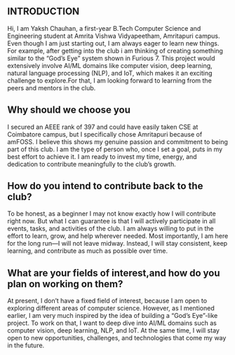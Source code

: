 ## **INTRODUCTION**
Hi, I am Yaksh Chauhan, a first-year B.Tech Computer Science and Engineering student at Amrita Vishwa Vidyapeetham, Amritapuri campus. Even though I am just starting out, I am always eager to learn new things. For example, after getting into the club i am thinking of creating something similar to the “God’s Eye” system shown in Furious 7. This project would extensively involve AI/ML domains like computer vision, deep learning, natural language processing (NLP), and IoT, which makes it an exciting challenge to explore.For that, I am looking forward to learning from the peers and mentors in the club. 
## **Why should we choose you**
I secured an AEEE rank of 397 and could have easily taken CSE at Coimbatore campus, but I specifically chose Amritapuri because of amFOSS. I believe this shows my genuine passion and commitment to being part of this club. I am the type of person who, once I set a goal, puts in my best effort to achieve it. I am ready to invest my time, energy, and dedication to contribute meaningfully to the club’s growth.
## **How do you intend to contribute back to the club?**
To be honest, as a beginner I may not know exactly how I will contribute right now. But what I can guarantee is that I will actively participate in all events, tasks, and activities of the club. I am always willing to put in the effort to learn, grow, and help wherever needed. Most importantly, I am here for the long run—I will not leave midway. Instead, I will stay consistent, keep learning, and contribute as much as possible over time.
## **What are your fields of interest,and how do you plan on working on them?**
At present, I don’t have a fixed field of interest, because I am open to exploring different areas of computer science. However, as I mentioned earlier, I am very much inspired by the idea of building a “God’s Eye”-like project. To work on that, I want to deep dive into AI/ML domains such as computer vision, deep learning, NLP, and IoT. At the same time, I will stay open to new opportunities, challenges, and technologies that come my way in the future.



